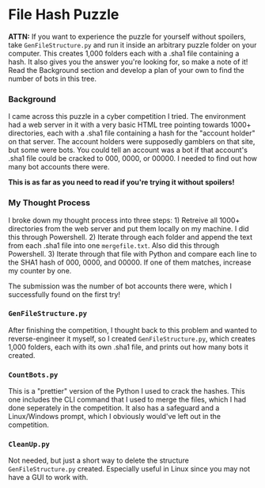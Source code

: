 # File Hash Puzzle

__ATTN:__ If you want to experience the puzzle for yourself without spoilers, take `GenFileStructure.py` and run it inside an arbitrary puzzle folder on your computer. This creates 1,000 folders each with a .sha1 file containing a hash. It also gives you the answer you're looking for, so make a note of it! Read the Background section and develop a plan of your own to find the number of bots in this tree.

### Background

I came across this puzzle in a cyber competition I tried. The environment had a web server in it with a very basic HTML tree pointing towards 1000+ directories, each with a .sha1 file containing a hash for the "account holder" on that server. The account holders were supposedly gamblers on that site, but some were bots. You could tell an account was a bot if that account's .sha1 file could be cracked to 000, 0000, or 00000. I needed to find out how many bot accounts there were. 

__This is as far as you need to read if you're trying it without spoilers!__

### My Thought Process

I broke down my thought process into three steps: 1) Retreive all 1000+ directories from the web server and put them locally on my machine. I did this through Powershell. 2) Iterate through each folder and append the text from each .sha1 file into one `mergefile.txt`. Also did this through Powershell. 3) Iterate through that file with Python and compare each line to the SHA1 hash of 000, 0000, and 00000. If one of them matches, increase my counter by one.

The submission was the number of bot accounts there were, which I successfully found on the first try!

### `GenFileStructure.py`

After finishing the competition, I thought back to this problem and wanted to reverse-engineer it myself, so I created `GenFileStructure.py`, which creates 1,000 folders, each with its own .sha1 file, and prints out how many bots it created.

### `CountBots.py`

This is a "prettier" version of the Python I used to crack the hashes. This one includes the CLI command that I used to merge the files, which I had done seperately in the competition. It also has a safeguard and a Linux/Windows prompt, which I obviously would've left out in the competition.

### `CleanUp.py`

Not needed, but just a short way to delete the structure `GenFileStructure.py` created. Especially useful in Linux since you may not have a GUI to work with.
